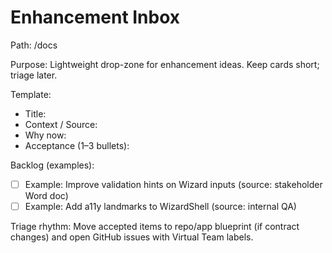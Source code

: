 # Enhancement Inbox

Path: /docs

Purpose: Lightweight drop-zone for enhancement ideas. Keep cards short; triage later.

Template:

- Title:
- Context / Source:
- Why now:
- Acceptance (1–3 bullets):

Backlog (examples):

- [ ] Example: Improve validation hints on Wizard inputs (source: stakeholder Word doc)
- [ ] Example: Add a11y landmarks to WizardShell (source: internal QA)

Triage rhythm: Move accepted items to repo/app blueprint (if contract changes) and open GitHub issues with Virtual Team labels.
